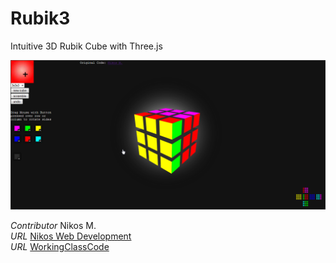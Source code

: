 Rubik3
======

Intuitive 3D Rubik Cube with Three.js

![Rubik3](/assets/rubik3.png)



*Contributor* Nikos M.  
*URL* [Nikos Web Development](http://nikos-web-development.netai.net/ "Nikos Web Development")  
*URL* [WorkingClassCode](http://workingclasscode.uphero.com/ "Working Class Code")  
